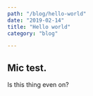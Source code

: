 ```yaml
---
path: "/blog/hello-world"
date: "2019-02-14"
title: "Hello world"
category: "blog"

---
```


## Mic test.

Is this thing even on?
